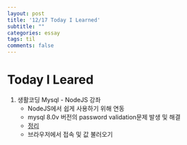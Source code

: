 ```yaml
---
layout: post
title: '12/17 Today I Learned'
subtitle: ""
categories: essay
tags: til
comments: false
---
```


# Today I Leared


1. 생활코딩 Mysql - NodeJS 강좌
    - NodeJS에서 쉽게 사용하기 위해 연동
    - mysql 8.0v 버전의 password validation문제 발생 및 해결
    - [정리](https://github.com/bluelion2/Project-issue-repo/issues/13)
    - 브라우저에서 접속 및 값 불러오기
